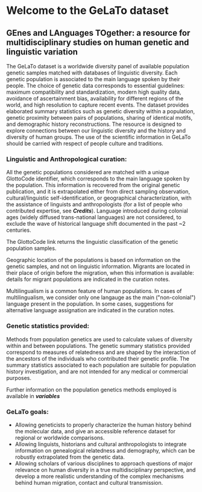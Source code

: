 # Welcome to the GeLaTo dataset
## GEnes and LAnguages TOgether: a resource for multidisciplinary studies on human genetic and linguistic variation

The GeLaTo dataset is a worldwide diversity panel of available population genetic samples matched with databases of linguistic diversity. Each genetic population is associated to the main language spoken by their people. The choice of genetic data corresponds to essential guidelines: maximum compatibility and standardization, modern high quality data, avoidance of ascertainment bias, availability for different regions of the world, and high resolution to capture recent events. The dataset provides elaborated summary statistics such as genetic diversity within a population, genetic proximity between pairs of populations, sharing of identical motifs, and demographic history reconstructions. 
The resource is designed to explore connections between our linguistic diversity and the history and diversity of human groups. The use of the scientific information in GeLaTo should be carried with respect of people culture and traditions.


### Linguistic and Anthropological curation:  
All the genetic populations considered are matched with a unique GlottoCode identifier, which corresponds to the main language spoken by the population. This information is recovered from the original genetic publication, and it is extrapolated either from direct sampling observation, cultural/linguistic self-identification, or geographical characterization, with the assistance of linguists and anthropologists (for a list of people who contributed expertise, see ***Credits***). Language introduced during colonial ages (widely diffused trans-national languages) are not considered, to exclude the wave of historical language shift documented in the past ~2 centuries.

The GlottoCode link returns the linguistic classification of the genetic population samples.

Geographic location of the populations is based on information on the genetic samples, and not on linguistic information. Migrants are located in their place of origin before the migration, when this information is available: details for migrant populations are indicated in the curation notes. 

Multilingualism is a common feature of human populations. In cases of multilingualism, we consider only one langauge as the main ("non-colonial") language present in the population. In some cases, suggestions for alternative language assignation are indicated in the curation notes.



### Genetic statistics provided:  
Methods from population genetics are used to calculate values of diversity within and between populations.
The genetic summary statistics provided correspond to measures of relatedness and are shaped by the interaction of the ancestors of the individuals who contributed their genetic profile. The summary statistics associated to each population are suitable for population history investigation, and are not intended for any medical or commercial purposes. 

Further information on the population genetics methods employed is available in ***variables***


### GeLaTo goals:

* Allowing geneticists to properly characterize the human history behind the molecular data, and give an accessible reference dataset for regional or worldwide comparisons.
* Allowing linguists, historians and cultural anthropologists to integrate information on genealogical relatedness and demography, which can be robustly extrapolated from the genetic data.
* Allowing scholars of various disciplines to approach questions of major relevance on human diversity in a true multidisciplinary perspective, and develop a more realistic understanding of the complex mechanisms behind human migration, contact and cultural transmission.
